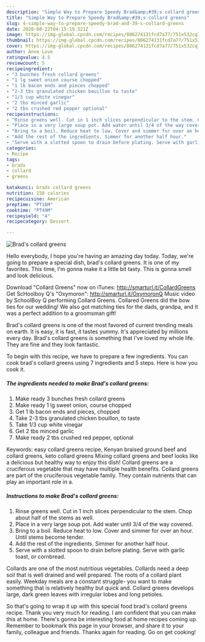 ```yaml
---
description: "Simple Way to Prepare Speedy Brad&amp;#39;s collard greens"
title: "Simple Way to Prepare Speedy Brad&amp;#39;s collard greens"
slug: 4-simple-way-to-prepare-speedy-brad-and-39-s-collard-greens
date: 2020-08-22T04:15:19.521Z
image: https://img-global.cpcdn.com/recipes/886274131fcd7a77/751x532cq70/brads-collard-greens-recipe-main-photo.jpg
thumbnail: https://img-global.cpcdn.com/recipes/886274131fcd7a77/751x532cq70/brads-collard-greens-recipe-main-photo.jpg
cover: https://img-global.cpcdn.com/recipes/886274131fcd7a77/751x532cq70/brads-collard-greens-recipe-main-photo.jpg
author: Anne Love
ratingvalue: 4.5
reviewcount: 5
recipeingredient:
- "3 bunches fresh collard greens"
- "1 lg sweet onion course chopped"
- "1 lb bacon ends and pieces chopped"
- "2-3 tbs granulated chicken bouillon to taste"
- "1/3 cup white vinegar"
- "2 tbs minced garlic"
- "2 tbs crushed red pepper optional"
recipeinstructions:
- "Rinse greens well. Cut in 1 inch slices perpendicular to the stem. Chop about half of the stems as well."
- "Place in a very large soup pot. Add water until 3/4 of the way covered."
- "Bring to a boil. Reduce heat to low. Cover and simmer for over an hour. Until stems become tender."
- "Add the rest of the ingredients. Simmer for another half hour."
- "Serve with a slotted spoon to drain before plating. Serve with garlic toast, or cornbread."
categories:
- Recipe
tags:
- brads
- collard
- greens

katakunci: brads collard greens 
nutrition: 158 calories
recipecuisine: American
preptime: "PT16M"
cooktime: "PT49M"
recipeyield: "4"
recipecategory: Dessert

---
```



![Brad&#39;s collard greens](https://img-global.cpcdn.com/recipes/886274131fcd7a77/751x532cq70/brads-collard-greens-recipe-main-photo.jpg)

Hello everybody, I hope you're having an amazing day today. Today, we're going to prepare a special dish, brad&#39;s collard greens. It is one of my favorites. This time, I'm gonna make it a little bit tasty. This is gonna smell and look delicious.

Download &#34;Collard Greens&#34; now on iTunes: http://smarturl.it/CollardGreens Get ScHoolboy Q&#39;s &#34;Oxymoron&#34;: http://smarturl.it/OxymoronQ Music video by SchoolBoy Q performing Collard Greens. Collared Greens did the bow ties for our wedding! We also got matching ties for the dads, grandpa, and It was a perfect addition to a groomsman gift!

Brad&#39;s collard greens is one of the most favored of current trending meals on earth. It is easy, it is fast, it tastes yummy. It's appreciated by millions every day. Brad&#39;s collard greens is something that I've loved my whole life. They are fine and they look fantastic.


To begin with this recipe, we have to prepare a few ingredients. You can cook brad&#39;s collard greens using 7 ingredients and 5 steps. Here is how you cook it.

<!--inarticleads1-->

##### The ingredients needed to make Brad&#39;s collard greens:

1. Make ready 3 bunches fresh collard greens
1. Make ready 1 lg sweet onion, course chopped
1. Get 1 lb bacon ends and pieces, chopped
1. Take 2-3 tbs granulated chicken bouillon, to taste
1. Take 1/3 cup white vinegar
1. Get 2 tbs minced garlic
1. Make ready 2 tbs crushed red pepper, optional


Keywords: easy collard greens recipe, Kenyan braised ground beef and collard greens, keto collard greens Mixing collard greens and beef looks like a delicious but healthy way to enjoy this dish! Collard greens are a cruciferous vegetable that may have multiple health benefits. Collard greens are part of the cruciferous vegetable family. They contain nutrients that can play an important role in a. 

<!--inarticleads2-->

##### Instructions to make Brad&#39;s collard greens:

1. Rinse greens well. Cut in 1 inch slices perpendicular to the stem. Chop about half of the stems as well.
1. Place in a very large soup pot. Add water until 3/4 of the way covered.
1. Bring to a boil. Reduce heat to low. Cover and simmer for over an hour. Until stems become tender.
1. Add the rest of the ingredients. Simmer for another half hour.
1. Serve with a slotted spoon to drain before plating. Serve with garlic toast, or cornbread.


Collards are one of the most nutritious vegetables. Collards need a deep soil that is well drained and well prepared. The roots of a collard plant easily. Weekday meals are a constant struggle- you want to make something that is relatively healthy but quick and. Collard greens develops large, dark green leaves with irregular lobes and long petioles. 

So that's going to wrap it up with this special food brad&#39;s collard greens recipe. Thank you very much for reading. I am confident that you can make this at home. There's gonna be interesting food at home recipes coming up. Remember to bookmark this page in your browser, and share it to your family, colleague and friends. Thanks again for reading. Go on get cooking!
